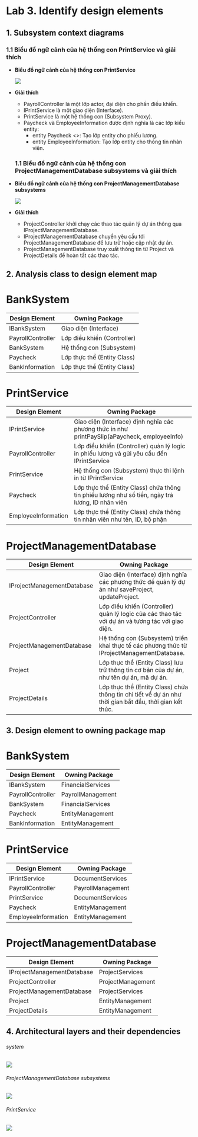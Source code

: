 # Lab 3. Identify design elements

## 1. Subsystem context diagrams
  ### 1.1 Biểu đồ ngữ cảnh của hệ thống con PrintService và giải thích
- **Biểu đồ ngữ cảnh của hệ thống con PrintService**
  
  ![](https://www.planttext.com/api/plantuml/png/j95D3e8m44RtFKMNciW5Y24cnWKx8YUePP29fIN3-DEpkV18Ni5Y322oTTLClpVp9ktp_jYqh8ZFjH5AioEPAK_EcAspt9r0Sht-54aYm3Aobsb6Q3a7kg260AIMWKgbOK0cH7u-jBvbg4FWRdx4AQyhqAV0xDutGxIh6-CyG6fBHxLYT5Q8t_qYmcF5KJBPAfPDLmO-DzWiL2-AU-TAmaWHWXdZKdoFxMt_aOblMU6kjdCDu_R0X701MG0hDErymypiSI-ENtG3jkZ-_mK00F__0m00)

- **Giải thích**
    -  PayrollController là một lớp actor, đại diện cho phần điều khiển.
    -  IPrintService là một giao diện (Interface).
    -  PrintService là một hệ thống con (Subsystem Proxy).
    -  Paycheck và EmployeeInformation được định nghĩa là các lớp kiểu entity:
       - entity Paycheck <<Entity>>: Tạo lớp entity cho phiếu lương.
       - entity EmployeeInformation: Tạo lớp entity cho thông tin nhân viên.

  ### 1.1 Biểu đồ ngữ cảnh của hệ thống con  ProjectManagementDatabase subsystems và giải thích
- **Biểu đồ ngữ cảnh của hệ thống con ProjectManagementDatabase subsystems**
  
  ![](https://www.planttext.com/api/plantuml/png/j9AnJiCm48PtFyLjW4HV8AgYIfIXGoK4Jt1nhebHQaVsfMhcYWTXO2XCI4naO8Xua3m1hu1BqmQ85B4mMRxxVFztaZ-gjubZj5miCu6IZOKhQsv9yeNHR4sMaONnkBs4eI3DYakOjTGSDIQqzDKfCaReoDCppMGNAAdZX_2R8dAbOrhkg7NPU-IHowz2hpCbHfMvxu3ewu-iIb8UXKFI0JXSKTi_pTlWu11q3ldFnE2NmfaO67uK-CzySGBpzwq2hXyroBJU6eXKKsqAYFrnfy4rrJEmBKfO5yth0mEdzOjEW9K6RgedaFMzz4MFxO-D65YfsyQxN1DRHIiwM4Ayj_hRW6wdtXoNarGB9P6LqKw82UbuzrC_0G00__y30000)

- **Giải thích**
    -  ProjectController khởi chạy các thao tác quản lý dự án thông qua IProjectManagementDatabase.
    -  IProjectManagementDatabase chuyển yêu cầu tới ProjectManagementDatabase để lưu trữ hoặc cập nhật dự án.
    -  ProjectManagementDatabase truy xuất thông tin từ Project và ProjectDetails để hoàn tất các thao tác.
  
## 2. Analysis class to design element map
# BankSystem

| **Design Element**    | **Owning Package**      |
|------------------------|-------------------------|
| IBankSystem           | Giao diện (Interface)       |
| PayrollController     | Lớp điều khiển (Controller) |
| BankSystem            | Hệ thống con (Subsystem)    |
| Paycheck              | Lớp thực thể (Entity Class) |
| BankInformation       | Lớp thực thể (Entity Class) |

# PrintService

| **Design Element**    | **Owning Package**      |
|------------------------|-------------------------|
| IPrintService          | Giao diện (Interface) định nghĩa các phương thức in như printPaySlip(aPaycheck, employeeInfo)      |
| PayrollController      | Lớp điều khiển (Controller) quản lý logic in phiếu lương và gửi yêu cầu đến IPrintService          |
| PrintService           | Hệ thống con (Subsystem) thực thi lệnh in từ IPrintService                                         |
| Paycheck               | Lớp thực thể (Entity Class) chứa thông tin phiếu lương như số tiền, ngày trả lương, ID nhân viên   |
| EmployeeInformation    | Lớp thực thể (Entity Class) chứa thông tin nhân viên như tên, ID, bộ phận                          |

# ProjectManagementDatabase

| **Design Element**    | **Owning Package**      |
|------------------------|-------------------------|
| IProjectManagementDatabase   | Giao diện (Interface) định nghĩa các phương thức để quản lý dự án như saveProject, updateProject.            |
| ProjectController            | Lớp điều khiển (Controller) quản lý logic của các thao tác với dự án và tương tác với giao diện.             |
| ProjectManagementDatabase    | Hệ thống con (Subsystem) triển khai thực tế các phương thức từ IProjectManagementDatabase.                   |
| Project                      | Lớp thực thể (Entity Class) lưu trữ thông tin cơ bản của dự án, như tên dự án, mã dự án.                     |
| ProjectDetails               | Lớp thực thể (Entity Class) chứa thông tin chi tiết về dự án như thời gian bắt đầu, thời gian kết thúc.      |

## 3. Design element to owning package map
# BankSystem

| **Design Element**    | **Owning Package**      |
|------------------------|-------------------------|
| IBankSystem           | FinancialServices      |
| PayrollController     | PayrollManagement      |
| BankSystem            | FinancialServices      |
| Paycheck              | EntityManagement       |
| BankInformation       | EntityManagement       |

# PrintService
| **Design Element**       | **Owning Package**     |
|---------------------------|------------------------|
| IPrintService             | DocumentServices      |
| PayrollController         | PayrollManagement     |
| PrintService              | DocumentServices      |
| Paycheck                  | EntityManagement      |
| EmployeeInformation       | EntityManagement      |

# ProjectManagementDatabase
| **Design Element**          | **Owning Package**      |
|------------------------------|-------------------------|
| IProjectManagementDatabase   | ProjectServices        |
| ProjectController            | ProjectManagement      |
| ProjectManagementDatabase    | ProjectServices        |
| Project                      | EntityManagement       |
| ProjectDetails               | EntityManagement       |

## 4. Architectural layers and their dependencies

  ###### system
  ![](https://www.planttext.com/api/plantuml/png/R99FIiD058VtESMZ-rx0XTXQa4B1Wjr95w_JSJ8qVLFcZpI8QnTUGWKH1A62gmRf8j1xv0HUmQHgCwcJJKWot_VUxqU-iis9iQYjcoVH0jaC1OVMK7F3oQALYc20ATSjk8cWl2w7c6gL9AUAR7NdUWnee7wCRgFQqtL64ZS61af8Tc3g8iqkkBwMZ8yRL9yi5peqV8UanlBvKAjbsiHwQ14wZEtcDR2HHZB8Ac6lS_wVcg3XVa0MSpQ34KwIShFzu3vTAJt_MUltMocgaqExVGnUA3Y2io9xav3chmvOiNvni2nVG99_Gh9TRHz9HFxvFLyd33c4H0NJ8hjdCP38dmZY_E5FvQ5XtIWkidS6iIooE_9TGRxPN8aFjYi7Diu_I82LJS71uOe_R3DWM9Ihh3TktqZ84gw_IgDT2ajNh9-jx_HhEU4qhNxkRm000F__0m00)
 ###### ProjectManagementDatabase subsystems
 ![](https://www.planttext.com/api/plantuml/png/V9AnIWD148RxUuh1HYr2UWj9D292m4ZIYSLcirnMDtDnTpRa4ElKrZO64I4WKUnoI8e3tsEVm5TmBq6IImwts6Rd--URON-IUSKGqsHxAkWpViD20JiDBOn0OYGZX3gBXTw1km3ykMpew5fmEewGTAIKq5V1VR0YZwoHA8o1UXHANimsXHv8BlBW6P88TL77ao49ZKmrOqEYvpE6SHwjCM9GvNpHjgXXhNg-JRIP4Pk5q69jvSLoi20cbVbxyZ6xS64PGjSb8mYbIwOCU3hcG6xsYc6mjI4ebGuXFpiSmAbBtYJ4wSG2zw25M-jcpmWg_OAEIpuW7MEmGQq5-PbyIFtxtPPRsiOmzFGBPUGKb9SQsNzJ2fQQEKaM0Katc_TXu997kHoI_Fs08RJJ2GA6KVeaOGzzbLTFF_U3DQKiUsERFdTXEF22MCwCjymsoVpE2m9uLouzQPLL4TZ9Vl4l0000__y30000)
###### PrintService
 ![](https://www.planttext.com/api/plantuml/png/R9C_IyD06CRtV8gNBkfGt1sazG-Y5AoqWY8Eb-jvFRo-2NUNqY3E7PoSNNGeGa4gwDGW7G9-Ztm2luANjgQcIOORmlDxtkUUb_k9PZLjY391Jpe-eRU4CwWq5TCC3J72GsYGaAaAt3bWlwjppTGn6gPk26NNphspekg-BmKjWvfAe6anrHSfi_grxw5HdfHCvPts0YsGQGqDZmjQPjPK7hK2WJop_M-G9kIgBChXm6P78bkXDgndRGPX7ZqWXa2Tqlduuk23-cbHxnBDyh8JpuKsSUKYrmQS1GIXcqH3u2A99WHe_4B19DDNv4wkKwXMTs6j7TY1eoHw4n36um2efG8GwAohCdBPYSKkLq0dYHve5_f9DChWFs565dgr7XTsDCZuAwEAeeotzLYYyVqUWEd6dyZ122mTLxA8z9g2U1P9fZC_JVea5gKPUpvQCpSU8o3tucS1csXLzdBnnvQJpKwTrpUm3BJTLa48Wo2PZanQnWIaNSLmtcIDOITz0Ry0003__mC0)



